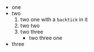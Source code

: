 * one
* two
    1. two one with a `backtick` in it
    2. two two
    3. two three
        * two three one
* three
